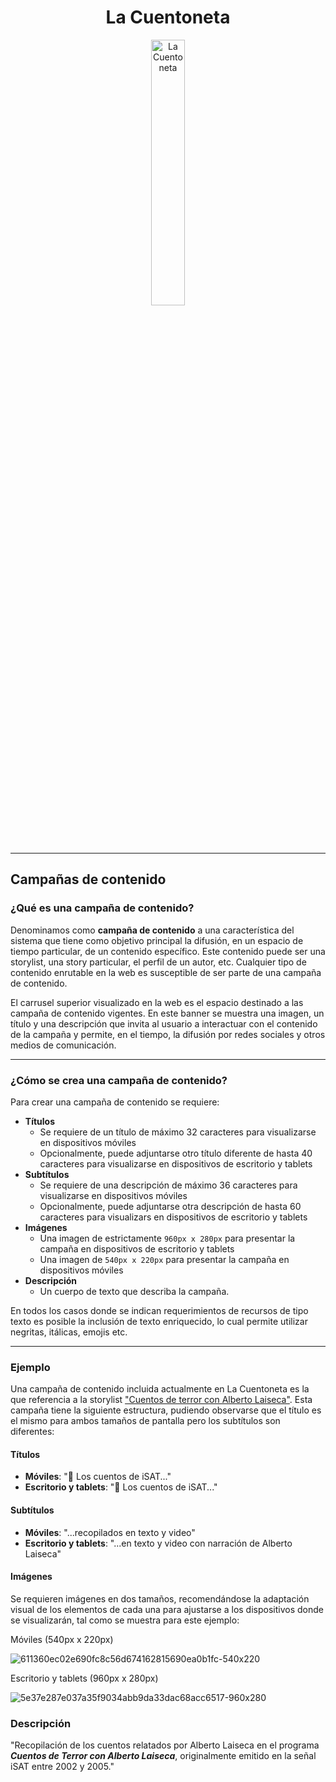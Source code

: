 <div align="center" width="100%">
    <h1>La Cuentoneta</h1>
    <picture>
        <source media="(prefers-color-scheme: dark)" srcset="https://github.com/rolivencia/cuentoneta/assets/32349705/b0ea0659-3c9d-4c4f-9d14-ab60d50dd832">
        <img width="33%" alt="La Cuentoneta" src="https://github.com/rolivencia/cuentoneta/assets/32349705/b0ea0659-3c9d-4c4f-9d14-ab60d50dd832">
    </picture>
</div>

---

## Campañas de contenido

### ¿Qué es una campaña de contenido?

Denominamos como **campaña de contenido** a una característica del sistema que tiene como objetivo principal la difusión, en un espacio de tiempo particular, de un contenido específico. Este contenido puede ser una storylist, una story particular, el perfil de un autor, etc. Cualquier tipo de contenido enrutable en la web es susceptible de ser parte de una campaña de contenido.

El carrusel superior visualizado en la web es el espacio destinado a las campaña de contenido vigentes. En este banner se muestra una imagen, un título y una descripción que invita al usuario a interactuar con el contenido de la campaña y permite, en el tiempo, la difusión por redes sociales y otros medios de comunicación.

---

### ¿Cómo se crea una campaña de contenido?

Para crear una campaña de contenido se requiere:

- **Títulos**
  - Se requiere de un título de máximo 32 caracteres para visualizarse en dispositivos móviles
  - Opcionalmente, puede adjuntarse otro título diferente de hasta 40 caracteres para visualizarse en dispositivos de escritorio y tablets
- **Subtítulos**
  - Se requiere de una descripción de máximo 36 caracteres para visualizarse en dispositivos móviles
  - Opcionalmente, puede adjuntarse otra descripción de hasta 60 caracteres para visualizars en dispositivos de escritorio y tablets
- **Imágenes**
  - Una imagen de estrictamente `960px x 280px` para presentar la campaña en dispositivos de escritorio y tablets
  - Una imagen de `540px x 220px` para presentar la campaña en dispositivos móviles
- **Descripción**
  - Un cuerpo de texto que describa la campaña.

En todos los casos donde se indican requerimientos de recursos de tipo texto es posible la inclusión de texto enriquecido, lo cual permite utilizar negritas, itálicas, emojis etc.

---

### Ejemplo

Una campaña de contenido incluida actualmente en La Cuentoneta es la que referencia a la storylist ["Cuentos de terror con Alberto Laiseca"](https://www.cuentoneta.ar/storylist/cuentos-de-terror-de-alberto-laiseca). Esta campaña tiene la siguiente estructura, pudiendo observarse que el título es el mismo para ambos tamaños de pantalla pero los subtítulos son diferentes:

#### Títulos

- **Móviles**: "🚬 Los cuentos de iSAT..."
- **Escritorio y tablets**: "🚬 Los cuentos de iSAT..."

#### Subtítulos

- **Móviles**: "...recopilados en texto y video"
- **Escritorio y tablets**: "...en texto y video con narración de Alberto Laiseca"

#### Imágenes

Se requieren imágenes en dos tamaños, recomendándose la adaptación visual de los elementos de cada una para ajustarse a los dispositivos donde se visualizarán, tal como se muestra para este ejemplo:

Móviles (540px x 220px)

![611360ec02e690fc8c56d674162815690ea0b1fc-540x220](https://github.com/user-attachments/assets/eec494e9-cbf6-4d53-801b-1f3381284e6f)

Escritorio y tablets (960px x 280px)

![5e37e287e037a35f9034abb9da33dac68acc6517-960x280](https://github.com/user-attachments/assets/0503a976-6d82-40df-8880-604302da9d74)

### Descripción

"Recopilación de los cuentos relatados por Alberto Laiseca en el programa **_Cuentos de Terror con Alberto Laiseca_**, originalmente emitido en la señal iSAT entre 2002 y 2005."

